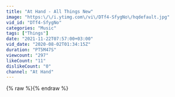 ```yaml
---
title: "At Hand - All Things New"
image: "https:\/\/i.ytimg.com\/vi\/DTf4-SfygNo\/hqdefault.jpg"
vid_id: "DTf4-SfygNo"
categories: "Music"
tags: ["Things"]
date: "2021-11-22T07:57:00+03:00"
vid_date: "2020-08-02T01:34:15Z"
duration: "PT5M47S"
viewcount: "297"
likeCount: "11"
dislikeCount: "0"
channel: "At Hand"
---
```

{% raw %}{% endraw %}
